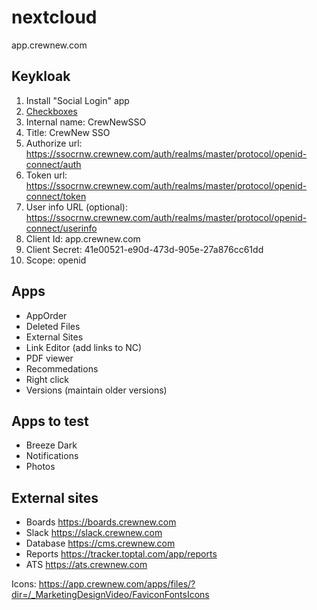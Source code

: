 # nextcloud

app.crewnew.com

## Keykloak

1. Install "Social Login" app
2. [Checkboxes](https://i.imgur.com/xgLBBKt.png)
3. Internal name: CrewNewSSO
4. Title: CrewNew SSO
5. Authorize url: https://ssocrnw.crewnew.com/auth/realms/master/protocol/openid-connect/auth
6. Token url: https://ssocrnw.crewnew.com/auth/realms/master/protocol/openid-connect/token
7. User info URL (optional): https://ssocrnw.crewnew.com/auth/realms/master/protocol/openid-connect/userinfo
8. Client Id: app.crewnew.com
9. Client Secret: 41e00521-e90d-473d-905e-27a876cc61dd
10. Scope: openid

## Apps

* AppOrder
* Deleted Files
* External Sites
* Link Editor (add links to NC)
* PDF viewer
* Recommedations
* Right click
* Versions (maintain older versions)

## Apps to test

* Breeze Dark
* Notifications
* Photos

## External sites

* Boards https://boards.crewnew.com
* Slack https://slack.crewnew.com
* Database https://cms.crewnew.com
* Reports https://tracker.toptal.com/app/reports
* ATS https://ats.crewnew.com

Icons: https://app.crewnew.com/apps/files/?dir=/_MarketingDesignVideo/FaviconFontsIcons
